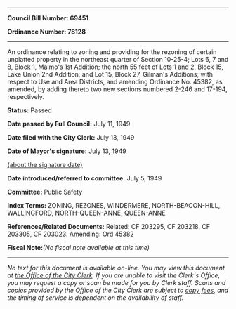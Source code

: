 

********

**Council Bill Number: 69451**
   
**Ordinance Number: 78128**
********

 An ordinance relating to zoning and providing for the rezoning of certain unplatted property in the northeast quarter of Section 10-25-4; Lots 6, 7 and 8, Block 1, Malmo's 1st Addition; the north 55 feet of Lots 1 and 2, Block 15, Lake Union 2nd Addition; and Lot 15, Block 27, Gilman's Additions; with respect to Use and Area Districts, and amending Ordinance No. 45382, as amended, by adding thereto two new sections numbered 2-246 and 17-194, respectively.

**Status:** Passed
   
**Date passed by Full Council:** July 11, 1949
   
**Date filed with the City Clerk:** July 13, 1949
   
**Date of Mayor's signature:** July 13, 1949
   
[(about the signature date)](/~public/approvaldate.htm)
   
   
   
**Date introduced/referred to committee:** July 5, 1949
   
**Committee:** Public Safety
   
   
**Index Terms:** ZONING, REZONES, WINDERMERE, NORTH-BEACON-HILL, WALLINGFORD, NORTH-QUEEN-ANNE, QUEEN-ANNE

**References/Related Documents:** Related: CF 203295, CF 203218, CF 203305, CF 203023. Amending: Ord 45382

**Fiscal Note:**_(No fiscal note available at this time)_
********

_No text for this document is available on-line. You may view this document at [the Office of the City Clerk](http://www.seattle.gov/leg/clerk/contactUs.htm). If you are unable to visit the Clerk's Office, you may request a copy or scan be made for you by Clerk staff. Scans and copies provided by the Office of the City Clerk are subject to [copy fees](http://clerk.seattle.gov/~public/clerkfees.htm), and the timing of service is dependent on the availability of staff._

